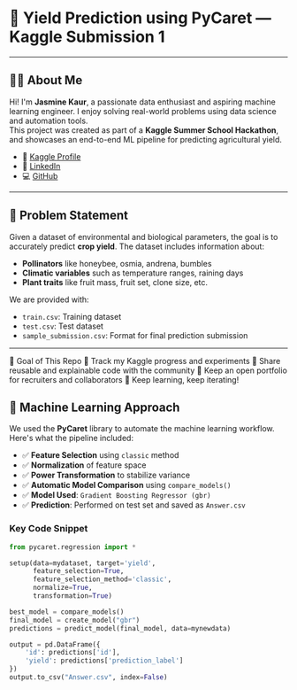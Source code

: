 # 🌾 Yield Prediction using PyCaret — Kaggle Submission 1

---

## 👩‍💻 About Me

Hi! I'm **Jasmine Kaur**, a passionate data enthusiast and aspiring machine learning engineer. I enjoy solving real-world problems using data science and automation tools.  
This project was created as part of a **Kaggle Summer School Hackathon**, and showcases an end-to-end ML pipeline for predicting agricultural yield.

- 🔗 [Kaggle Profile](https://www.kaggle.com/jasminekaur876)  
- 💼 [LinkedIn](https://www.linkedin.com/in/jasmine-kaur-463a3a324/)  
- 💻 [GitHub](https://github.com/jasminekaur7)  

---

## 🧩 Problem Statement

Given a dataset of environmental and biological parameters, the goal is to accurately predict **crop yield**. The dataset includes information about:

- **Pollinators** like honeybee, osmia, andrena, bumbles  
- **Climatic variables** such as temperature ranges, raining days  
- **Plant traits** like fruit mass, fruit set, clone size, etc.

We are provided with:

- `train.csv`: Training dataset  
- `test.csv`: Test dataset  
- `sample_submission.csv`: Format for final prediction submission  

---
🏁 Goal of This Repo
📍 Track my Kaggle progress and experiments
📍 Share reusable and explainable code with the community
📍 Keep an open portfolio for recruiters and collaborators
📍 Keep learning, keep iterating!

## 🧠 Machine Learning Approach

We used the **PyCaret** library to automate the machine learning workflow. Here's what the pipeline included:

- ✅ **Feature Selection** using `classic` method  
- ✅ **Normalization** of feature space  
- ✅ **Power Transformation** to stabilize variance  
- ✅ **Automatic Model Comparison** using `compare_models()`  
- ✅ **Model Used**: `Gradient Boosting Regressor (gbr)`  
- ✅ **Prediction**: Performed on test set and saved as `Answer.csv`

### Key Code Snippet

```python
from pycaret.regression import *

setup(data=mydataset, target='yield',
      feature_selection=True,
      feature_selection_method='classic',
      normalize=True,
      transformation=True)

best_model = compare_models()
final_model = create_model("gbr")
predictions = predict_model(final_model, data=mynewdata)

output = pd.DataFrame({
    'id': predictions['id'],
    'yield': predictions['prediction_label']
})
output.to_csv("Answer.csv", index=False)


